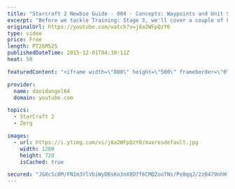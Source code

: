 ```yaml
---
title: "Starcraft 2 Newbie Guide - 004 - Concepts: Waypoints and Unit Selection"
excerpt: "Before we tackle Training: Stage 3, we'll cover a couple of key concepts that are extremely useful in any Starcraft match: waypoints and unit selection.  Starcraft 2 Newbie Guide Playlist: https://www.youtube.com/playlist?list=PL5UmyuxWKXvrNOHKIp9VWkMMikqE9AOxZ  Other places to find my stuff: Twitter:"
originalUrl: https://youtube.com/watch?v=j8a2WFpQzY0
type: video
price: Free
length: PT26M52S
publishedDateTime: 2015-12-01T04:30:11Z
heat: 50

featuredContent: "<iframe width=\"800\" height=\"500\" frameborder=\"0\" src=\"https://www.youtube.com/embed/j8a2WFpQzY0\" allow=\"accelerometer; autoplay; encrypted-media; gyroscope; picture-in-picture\" allowfullscreen></iframe>"

provider:
  name: davidangel64
  domain: youtube.com

topics:
  - StarCraft 2
  - Zerg

images:
  - url: https://i.ytimg.com/vi/j8a2WFpQzY0/maxresdefault.jpg
    width: 1280
    height: 720
    isCached: true

secured: "JG8cSc0M/FN1m3YlVbiWyDBsKo3nX8D7f6CMQZuoTNs/Pe8qqJ/2z0479nhH1I92OuGgzvWps2RD51Aw9MbxesQUlCQ+2+AJvJJ0GLPv6/LmAyi4nUs1mCi8i3wGYVSkO5dlFEkwpcDkSkumEuHN7B/TRyHai/Bz9LEHKzOxK3MPkHMOXt5zaDE9nqCL4FfmdsZSPT7HIBrIv/+DglK4zGcYQrxJY1S0RweEgXyocAoOIE+uBunsx588PxjPy17dYclrkJ4gWSgEz2w9/hp2yuITkKJN2uOuMblVxY1ZmVmScg9QbJ+0ElcoNYlFg9xsQH6If97vRfBbfi4Fj2unJYzeW3SqRJ5s2NUo6xea+gdCp88AbBSSFHpb2xnRhySHnuZV0lgcUURwfwOjFg1perC/pOS8MkJJnfAhnLitE/8=;F3d2Zbc9+S7mbD7morj9FQ=="
---
```


